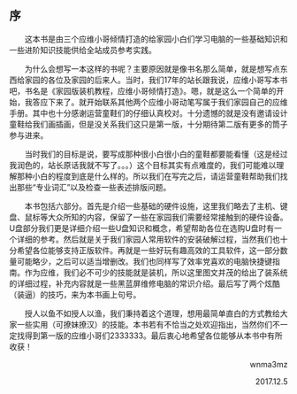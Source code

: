 ## 序

　　这本书是由三个应维小哥倾情打造的给家园小白们学习电脑的一些基础知识和一些进阶知识技能供给全站成员参考实践。
	
　　为什么会想写一本这样的书呢？主要原因就是像书名那么简单，就是想写点东西给家园的各位及家园的后来人。当时，我们17年的站长跟我说，应维小哥写本书吧，书名是《家园版装机教程，应维小哥倾情打造》。嗯，就是这么一个简单的开始，我答应下来了。就开始联系其他两个应维小哥动笔写属于我们家园自己的应维手册。其中也十分感谢运营童鞋们的仔细认真校对。十分遗憾的就是没有邀请设计童鞋给我们画插画，但是没关系我们这只是第一版，十分期待第二版有更多的筒子参与进来。
	
　　当时我们的目标是说，要写成那种很小白很小白的童鞋都要能看懂（这是经过我润色的，站长原话我就不写了。。。）这个目标其实有点难度的，我们可能难以理解那种小白的程度到底是什么样的。所以我们在写完之后，请运营童鞋帮助我们找出那些“专业词汇”以及检查一些表述排版问题。
	
　　本书包括六部分。首先是介绍一些基础的硬件设施，这里我们略去了主机、键盘、鼠标等大众所知的内容，保留了一些在家园我们需要经常接触到的硬件设备。U盘部分我们更是详细介绍一些U盘知识和概念，希望帮助各位在选购U盘时有一个详细的参考。然后就是关于我们家园人常用软件的安装破解过程，当然我们也十分希望各位能够支持正版软件。再就是一些好玩有趣高效的工具软件，这一部分数量可能略少，之后可以适当增删改。我们也同样写了效率党喜欢的电脑快捷键指南。作为应维，我们必不可少的技能就是装机，所以这里图文并茂的给出了装系统的详细过程，补充内容就是一些黑蓝屏维修电脑的常识介绍。最后写了两个炫酷（装逼）的技巧，来为本书画上句号。
	
　　授人以鱼不如授人以渔，我们秉持着这个道理，想用最简单直白的方式教给大家一些实用（可撩妹撩汉）的技能。本书若有不恰当之处欢迎指出，当然你们不一定找得到第一版的应维小哥们2333333。最后衷心地希望各位能够从本书中有所收获！


<p style="text-align:right">wnma3mz</p>
<p style="text-align:right">2017.12.5</p>

